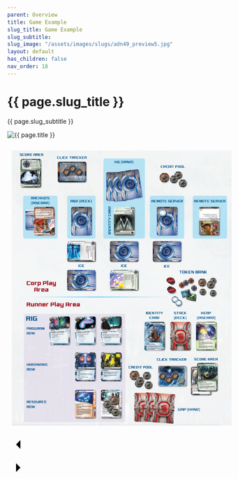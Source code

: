 ```yaml
---
parent: Overview
title: Game Example
slug_title: Game Example
slug_subtitle:
slug_image: "/assets/images/slugs/adn49_preview5.jpg"
layout: default
has_children: false
nav_order: 18
---
```

<div class="slug">
    <div class="title-container">
        <h1 class="page-slug_title">{{ page.slug_title }}</h1>
        <p class="page-slug_subtitle">{{ page.slug_subtitle }}</p>
    </div>
    <div class="image-container faded-left">
        <img src="{{ page.slug_image | relative_url }}" alt="{{ page.title }}" />
    </div>
</div>

<br>

<div style="text-align: center; margin-top: 0; padding-top: 0;">
    <img src="/assets/images/overview/example.jpg" alt="Image 1" style="margin: 10px;" />
</div>

<div class="nav-buttons">
  <!-- Previous Button -->
  <a href="/docs/tutorial_setup" class="nav-button" aria-label="Previous page">
    <div class="nav-item">
      <svg xmlns="http://www.w3.org/2000/svg" width="50" height="50" viewBox="0 0 50 50">
        <path d="M30 20L20 30L30 40" />
      </svg>
    </div>
  </a>

  <!-- Next Button -->
  <a href="/docs/introduction/basic_concepts" class="nav-button" aria-label="Next page">
    <div class="nav-item">
      <svg xmlns="http://www.w3.org/2000/svg" width="50" height="50" viewBox="0 0 50 50">
        <path d="M20 20L30 30L20 40" />
      </svg>
    </div>
  </a>
</div>

